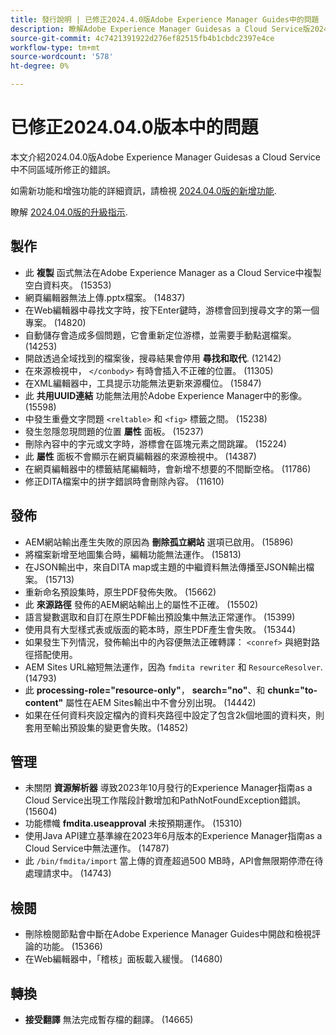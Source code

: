 ```yaml
---
title: 發行說明 | 已修正2024.4.0版Adobe Experience Manager Guides中的問題
description: 瞭解Adobe Experience Manager Guidesas a Cloud Service版2024.04.0中的錯誤修正。
source-git-commit: 4c7421391922d276ef82515fb4b1cbdc2397e4ce
workflow-type: tm+mt
source-wordcount: '578'
ht-degree: 0%

---
```



# 已修正2024.04.0版本中的問題

本文介紹2024.04.0版Adobe Experience Manager Guidesas a Cloud Service中不同區域所修正的錯誤。

如需新功能和增強功能的詳細資訊，請檢視 [2024.04.0版的新增功能](whats-new-2024-04-0.md).

瞭解 [2024.04.0版的升級指示](upgrade-instructions-2024-04-0.md).

## 製作

- 此 **複製** 函式無法在Adobe Experience Manager as a Cloud Service中複製空白資料夾。 (15353)
- 網頁編輯器無法上傳.pptx檔案。 (14837)
- 在Web編輯器中尋找文字時，按下Enter鍵時，游標會回到搜尋文字的第一個專案。 (14820)
- 自動儲存會造成多個問題，它會重新定位游標，並需要手動點選檔案。 (14253)
- 開啟透過全域找到的檔案後，搜尋結果會停用 **尋找和取代**. (12142)
- 在來源檢視中， `</conbody>` 有時會插入不正確的位置。 (11305)
- 在XML編輯器中，工具提示功能無法更新來源欄位。 (15847)
- 此 **共用UUID連結** 功能無法用於Adobe Experience Manager中的影像。 (15598)
- 中發生重疊文字問題 `<reltable>` 和 `<fig>` 標籤之間。 (15238)
- 發生忽隱忽現問題的位置 **屬性** 面板。 (15237)
- 刪除內容中的字元或文字時，游標會在區塊元素之間跳躍。 (15224)
- 此 **屬性** 面板不會顯示在網頁編輯器的來源檢視中。 (14387)
- 在網頁編輯器中的標籤結尾編輯時，會新增不想要的不間斷空格。 (11786)
- 修正DITA檔案中的拼字錯誤時會刪除內容。 (11610)


## 發佈

- AEM網站輸出產生失敗的原因為 **刪除孤立網站** 選項已啟用。 (15896)
- 將檔案新增至地圖集合時，編輯功能無法運作。 (15813)
- 在JSON輸出中，來自DITA map或主題的中繼資料無法傳播至JSON輸出檔案。 (15713)
- 重新命名預設集時，原生PDF發佈失敗。 (15662)
- 此 **來源路徑** 發佈的AEM網站輸出上的屬性不正確。 (15502)
- 語言變數選取和自訂在原生PDF輸出預設集中無法正常運作。 (15399)
- 使用具有大型樣式表或版面的範本時，原生PDF產生會失敗。 (15344)
- 如果發生下列情況，發佈輸出中的內容便無法正確轉譯： `<conref>` 與絕對路徑搭配使用。
- AEM Sites URL縮短無法運作，因為 `fmdita rewriter` 和 `ResourceResolver`. (14793)
- 此 **processing-role=&quot;resource-only&quot;**， **search=&quot;no&quot;**、和 **chunk=&quot;to-content&quot;** 屬性在AEM Sites輸出中不會分別出現。 (14442)
- 如果在任何資料夾設定檔內的資料夾路徑中設定了包含2k個地圖的資料夾，則套用至輸出預設集的變更會失敗。(14852)

## 管理

- 未關閉 **資源解析器** 導致2023年10月發行的Experience Manager指南as a Cloud Service出現工作階段計數增加和PathNotFoundException錯誤。 (15604)
- 功能標幟 **fmdita.useapproval** 未按預期運作。 (15310)
- 使用Java API建立基準線在2023年6月版本的Experience Manager指南as a Cloud Service中無法運作。 (14787)
- 此 `/bin/fmdita/import` 當上傳的資產超過500 MB時，API會無限期停滯在待處理請求中。 (14743)

## 檢閱

- 刪除檢閱節點會中斷在Adobe Experience Manager Guides中開啟和檢視評論的功能。 (15366)
- 在Web編輯器中，「稽核」面板載入緩慢。 (14680)

## 轉換

- **接受翻譯** 無法完成暫存檔的翻譯。 (14665)


